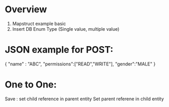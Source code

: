 # Overview
1. Mapstruct example basic
2. Insert DB Enum Type (Single value, multiple value)


# JSON example for POST:

{
    "name" : "ABC",
    "permissions":["READ","WRITE"],
    "gender":"MALE"
}


# One to One:
Save : set child reference in parent entity
Set parent referene in child entity



